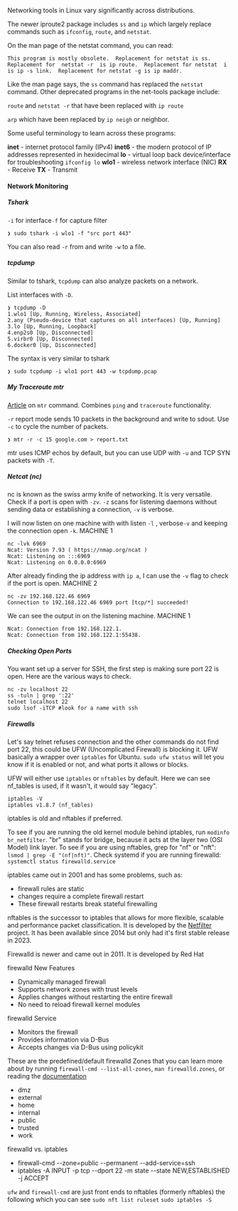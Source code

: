 Networking tools in Linux vary significantly across distributions.

The newer iproute2 package includes `ss` and `ip` which largely replace commands such as `ifconfig`, `route`, and `netstat`.

On the man page of the netstat command, you can read:
```
This program is mostly obsolete.  Replacement for netstat is ss. Replacement for  netstat -r  is ip route.  Replacement for netstat  i is ip -s link.  Replacement for netstat -g is ip maddr.
```

Like the man page says, the `ss` command has replaced the `netstat` command. Other deprecated programs in the net-tools package include:

`route` and `netstat -r` that have been replaced with `ip route`

`arp` which have been replaced by `ip neigh` or neighbor.

Some useful terminology to learn across these programs:

**inet** - internet protocol family (IPv4)
**inet6** - the modern protocol of IP addresses represented in hexidecimal
**lo** - virtual loop back device/interface for troubleshooting `ifconfig lo`
**wlo1** - wireless network interface (NIC)
**RX** - Receive
**TX** - Transmit

#### Network Monitoring
##### Tshark

`-i` for interface`-f` for capture filter
```
❯ sudo tshark -i wlo1 -f "src port 443"
```
You can also read `-r` from and write `-w` to a file.
##### tcpdump
Similar to tshark, `tcpdump` can also analyze packets on a network.

List interfaces with `-D`.
```
❯ tcpdump -D
1.wlo1 [Up, Running, Wireless, Associated]
2.any (Pseudo-device that captures on all interfaces) [Up, Running]
3.lo [Up, Running, Loopback]
4.enp2s0 [Up, Disconnected]
5.virbr0 [Up, Disconnected]
6.docker0 [Up, Disconnected]
```

The syntax is very similar to tshark
```
❯ sudo tcpdump -i wlo1 port 443 -w tcpdump.pcap
```



##### My Traceroute mtr
[Article](https://www.baeldung.com/linux/mtr-command) on `mtr` command. Combines `ping` and `traceroute` functionality.

`-r` report mode sends 10 packets in the background and write to sdout. Use `-c` to cycle the number of packets.

```
❯ mtr -r -c 15 google.com > report.txt
```

mtr uses ICMP echos by default, but you can use UDP with `-u` and TCP SYN packets with `-T`.

##### Netcat (nc)

nc is known as the swiss army knife of networking. It is very versatile. Check if a port is open with `-zv`. `-z` scans for listening daemons without sending data or establishing a connection, `-v` is verbose.

I will now listen on one machine with with listen `-l` , verbose`-v` and keeping the connection open `-k`.
MACHINE 1
```
nc -lvk 6969
Ncat: Version 7.93 ( https://nmap.org/ncat )
Ncat: Listening on :::6969
Ncat: Listening on 0.0.0.0:6969
```
After already finding the ip address with `ip a`, I can use the `-v` flag to check if the port is open.
MACHINE 2
```
nc -zv 192.168.122.46 6969
Connection to 192.168.122.46 6969 port [tcp/*] succeeded!
```
We can see the output in on the listening machine.
MACHINE 1
```
Ncat: Connection from 192.168.122.1.
Ncat: Connection from 192.168.122.1:55438.
```

##### Checking Open Ports
You want set up a server for SSH, the first step is making sure port 22 is open. Here are the various ways to check.
```
nc -zv localhost 22
ss -tuln | grep ':22'
telnet localhost 22
sudo lsof -iTCP #look for a name with ssh
```

##### Firewalls
Let's say telnet refuses connection and the other commands do not find port 22, this could be UFW (Uncomplicated Firewall) is blocking it. UFW basically a wrapper over `iptables` for Ubuntu.
`sudo ufw status` will let you know if it is enabled or not, and what ports it allows or blocks.

UFW will either use `iptables` or `nftables` by default. Here we can see nf_tables is used, if it wasn't, it would say "legacy".
```
iptables -V
iptables v1.8.7 (nf_tables)
```
iptables is old and nftables if preferred.

To see if you are running the old kernel module behind iptables, run `modinfo br_netfilter`. "br" stands for bridge, because it acts at the layer two (OSI Model) link layer. To see if you are using nftables, grep for "nf" or "nft": `lsmod | grep -E "(nf|nft)"`. Check systemd if you are running firewalld: `systemctl status firewalld.service` 

iptables came out in 2001 and has some problems, such as:
- firewall rules are static
- changes require a complete firewall restart
-  These firewall restarts break stateful firewalling  

nftables is the successor to iptables that allows for more flexible, scalable and performance packet classification. It is developed by the [Netfilter](https://www.netfilter.org/) project. It has been available since 2014 but only had it's first stable release in 2023.

Firewalld is newer and came out in 2011. It is developed by Red Hat

 firewalld New Features
- Dynamically managed firewall
- Supports network zones with trust levels
- Applies changes without restarting the entire firewall
- No need to reload firewall kernel modules

 firewalld Service
- Monitors the firewall
- Provides information via D-Bus
- Accepts changes via D-Bus using policykit

These are the predefined/default firewalld Zones that you can learn more about by running `firewall-cmd --list-all-zones`, `man firewalld.zones`, or reading the [documentation](https://firewalld.org/documentation/zone/predefined-zones.html)
- dmz
- external
- home
- internal
- public
- trusted
- work


 firewalld vs. iptables
- firewall-cmd --zone=public --permanent --add-service=ssh
- iptables -A INPUT -p tcp --dport 22 -m state --state NEW,ESTABLISHED -j ACCEPT

`ufw` and `firewall-cmd` are just front ends to nftables (formerly nftables) the following which you can see 
`sudo nft list ruleset`
`sudo iptables -S`

